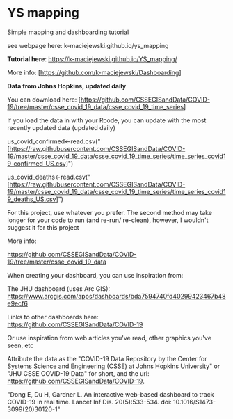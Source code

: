 # YS mapping

Simple mapping and dashboarding tutorial

see webpage here: k-maciejewski.github.io/ys_mapping

**Tutorial here**: <https://k-maciejewski.github.io/YS_mapping/>

More info: [<https://github.com/k-maciejewski/Dashboarding>]

**Data from Johns Hopkins, updated daily** 

You can download here: [<https://github.com/CSSEGISandData/COVID-19/tree/master/csse_covid_19_data/csse_covid_19_time_series>]

If you load the data in with your Rcode, you can update with the most recently updated data (updated daily)

us_covid_confirmed<-read.csv("[https://raw.githubusercontent.com/CSSEGISandData/COVID-19/master/csse_covid_19_data/csse_covid_19_time_series/time_series_covid19_confirmed_US.csv]")

us_covid_deaths<-read.csv("[https://raw.githubusercontent.com/CSSEGISandData/COVID-19/master/csse_covid_19_data/csse_covid_19_time_series/time_series_covid19_deaths_US.csv]")

For this project, use whatever you prefer. The second method may take longer for your code to run (and re-run/ re-clean), however, I wouldn't suggest it for this project

More info:

<https://github.com/CSSEGISandData/COVID-19/tree/master/csse_covid_19_data>

When creating your dashboard, you can use inspiration from:

The JHU dashboard (uses Arc GIS): <https://www.arcgis.com/apps/dashboards/bda7594740fd40299423467b48e9ecf6>

Links to other dashboards here: <https://github.com/CSSEGISandData/COVID-19>

Or use inspiration from web articles you've read, other graphics you've seen, etc

Attribute the data as the "COVID-19 Data Repository by the Center for Systems Science and Engineering (CSSE) at Johns Hopkins University" or "JHU CSSE COVID-19 Data" for short, and the url: <https://github.com/CSSEGISandData/COVID-19>.

"Dong E, Du H, Gardner L. An interactive web-based dashboard to track COVID-19 in real time. Lancet Inf Dis. 20(5):533-534. doi: 10.1016/S1473-3099(20)30120-1"
